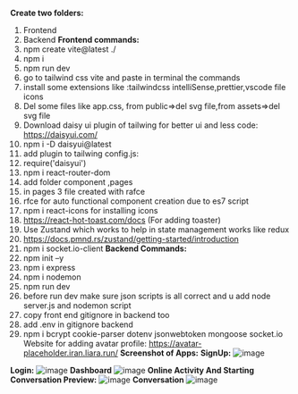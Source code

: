 **Create two folders:**
1.	Frontend
2.	Backend
**Frontend commands:**
1.	npm create vite@latest ./
2.	npm i
3.	npm run dev
4.	go to tailwind css vite and paste in terminal the commands
5.	install some extensions like :tailwindcss intelliSense,prettier,vscode file icons
6.	Del some files like app.css, from public=>del svg file,from assets=>del svg file
7.	Download daisy ui plugin of tailwing for better ui and less code:   https://daisyui.com/
8.	npm i -D daisyui@latest
9.	add plugin to tailwing config.js: 
10.	require('daisyui')
11.	npm i react-router-dom
12.	add folder component ,pages
13.	in pages 3 file created with rafce
14.	rfce for auto functional component creation due to es7 script
15.	npm i react-icons for installing icons
16.	https://react-hot-toast.com/docs    (For adding toaster)
17.	Use Zustand which works to help in state management works like redux
18.	https://docs.pmnd.rs/zustand/getting-started/introduction
19.	npm i socket.io-client
**Backend Commands:**
1.	npm init –y
2.	npm i express
3.	npm i nodemon
4.	npm run dev 
5.	before run dev make sure json scripts is all correct and u add node server.js and nodemon script 
6.	copy front end gitignore in backend too
7.	add .env in gitignore  backend
8.	npm i bcrypt cookie-parser dotenv jsonwebtoken mongoose socket.io
Website for adding avatar profile:
https://avatar-placeholder.iran.liara.run/
**Screenshot of Apps:**
**SignUp:**
![image](https://github.com/user-attachments/assets/32d4ceca-11b8-43b8-8617-88bfaf0bbe77)

**Login:**
![image](https://github.com/user-attachments/assets/1734f66e-0da9-4eec-83e1-fde24ee0101c)
**Dashboard**
![image](https://github.com/user-attachments/assets/91042eb6-6f29-4ed6-b4bb-eca615992afd)
**Online Activity And Starting Conversation Preview:**
![image](https://github.com/user-attachments/assets/d712d082-fc4e-4e15-a302-499922ebc7fb)
**Conversation**
![image](https://github.com/user-attachments/assets/a4f27d59-2416-4864-8e30-1318c60ec6fa)


























